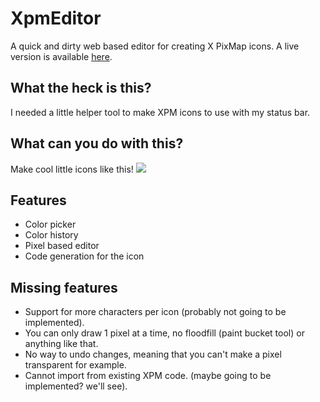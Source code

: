 # XpmEditor
A quick and dirty web based editor for creating X PixMap icons. A live version is available [here](https://zsr2531.github.io/XpmEditor/).

## What the heck is this?
I needed a little helper tool to make XPM icons to use with my status bar.

## What can you do with this?
Make cool little icons like this!
![](https://i.imgur.com/8ccYbjD.png)

## Features
- Color picker
- Color history
- Pixel based editor
- Code generation for the icon

## Missing features
- Support for more characters per icon (probably not going to be implemented).
- You can only draw 1 pixel at a time, no floodfill (paint bucket tool) or anything like that.
- No way to undo changes, meaning that you can't make a pixel transparent for example.
- Cannot import from existing XPM code. (maybe going to be implemented? we'll see).
